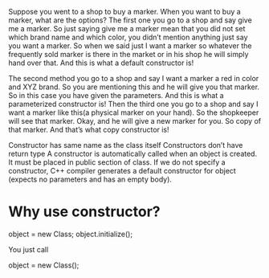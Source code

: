 Suppose you went to a shop to buy a marker.
When you want to buy a marker, what are the options? The first one you go to a shop and say give me a marker. 
So just saying give me a marker mean that you did not set which brand name and which color,
you didn’t mention anything just say you want a marker. 
So when we said just I want a marker so whatever the frequently sold marker is there in the market or in his shop he will simply hand over that. 
And this is what a default constructor is! 

The second method you go to a shop and say I want a marker a red in color and XYZ brand. 
So you are mentioning this and he will give you that marker. So in this case you have given the parameters. 
And this is what a parameterized constructor is! 
Then the third one you go to a shop and say I want a marker like this(a physical marker on your hand). 
So the shopkeeper will see that marker. Okay, and he will give a new marker for you. So copy of that marker. And that’s what copy constructor is!

Constructor has same name as the class itself
Constructors don’t have return type
A constructor is automatically called when an object is created.
It must be placed in public section of class.
If we do not specify a constructor, C++ compiler generates a default constructor for object (expects no parameters and has an empty body).


# Why use constructor?

<!-- // Constructors = Why are we creating a constructor? Because data will be given in main function, hence it will be recognised in constructor
// Constructors initialize the new object, that is, they set the startup property values for the object. -->

object = new Class;
object.initialize();

You just call

object = new Class();